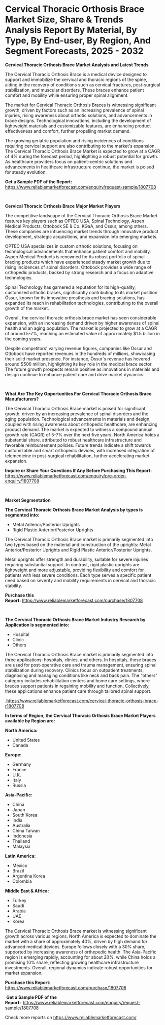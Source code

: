<p><h1>Cervical Thoracic Orthosis Brace Market Size, Share & Trends Analysis Report By Material, By Type, By End-user, By Region, And Segment Forecasts, 2025 - 2032</h1></p><p><strong>Cervical Thoracic Orthosis Brace Market Analysis and Latest Trends</strong></p>
<p><p>The Cervical Thoracic Orthosis Brace is a medical device designed to support and immobilize the cervical and thoracic regions of the spine, aiding in the recovery of conditions such as cervical fractures, post-surgical stabilization, and muscular disorders. These braces enhance patient comfort and mobility while ensuring proper spinal alignment. </p><p>The market for Cervical Thoracic Orthosis Braces is witnessing significant growth, driven by factors such as an increasing prevalence of spinal injuries, rising awareness about orthotic solutions, and advancements in brace designs. Technological innovations, including the development of lightweight materials and customizable features, are enhancing product effectiveness and comfort, further propelling market demand. </p><p>The growing geriatric population and rising incidences of conditions requiring cervical support are also contributing to the market's expansion. The Cervical Thoracic Orthosis Brace Market is expected to grow at a CAGR of 4% during the forecast period, highlighting a robust potential for growth. As healthcare providers focus on patient-centric solutions and advancements in healthcare infrastructure continue, the market is poised for steady evolution.</p></p>
<p><strong>Get a Sample PDF of the Report:&nbsp;</strong> <a href="https://www.reliablemarketforecast.com/enquiry/request-sample/1807708?utm_campaign=2783&utm_medium=2&utm_source=Github&utm_content=ia&utm_term=03032025&utm_id=cervical-thoracic-orthosis-brace">https://www.reliablemarketforecast.com/enquiry/request-sample/1807708</a></p>
<p>&nbsp;</p>
<p><strong>Cervical Thoracic Orthosis Brace Major Market Players</strong></p>
<p><p>The competitive landscape of the Cervical Thoracic Orthosis Brace Market features key players such as OPTEC USA, Spinal Technology, Aspen Medical Products, Ottobock SE & Co. KGaA, and Össur, among others. These companies are influencing market trends through innovative product development, strategic acquisitions, and expansion into emerging markets.</p><p>OPTEC USA specializes in custom orthotic solutions, focusing on technological advancements that enhance patient comfort and mobility. Aspen Medical Products is renowned for its robust portfolio of spinal bracing products which have experienced steady market growth due to rising incidences of spinal disorders. Ottobock provides a wide range of orthopedic products, backed by strong research and a focus on adaptive technologies.</p><p>Spinal Technology has garnered a reputation for its high-quality, customized orthotic braces, significantly contributing to its market position. Össur, known for its innovative prosthesis and bracing solutions, has expanded its reach in rehabilitation technologies, contributing to the overall growth of the market.</p><p>Overall, the cervical thoracic orthosis brace market has seen considerable expansion, with an increasing demand driven by higher awareness of spinal health and an aging population. The market is projected to grow at a CAGR of around 5-7%, reaching an estimated value of approximately $1.5 billion in the coming years.</p><p>Despite competitors' varying revenue figures, companies like Össur and Ottobock have reported revenues in the hundreds of millions, showcasing their solid market presence. For instance, Össur's revenue has hovered around $500 million, highlighting its key role in the medical brace sector. The future growth prospects remain positive as innovations in materials and design continue to enhance patient care and drive market dynamics.</p></p>
<p>&nbsp;</p>
<p><strong>What Are The Key Opportunities For Cervical Thoracic Orthosis Brace Manufacturers?</strong></p>
<p><p>The Cervical Thoracic Orthosis Brace market is poised for significant growth, driven by an increasing prevalence of spinal disorders and the aging population. Technological advancements in materials and design, coupled with rising awareness about orthopedic healthcare, are enhancing product demand. The market is expected to witness a compound annual growth rate (CAGR) of 5-7% over the next five years. North America holds a substantial share, attributed to robust healthcare infrastructure and favorable reimbursement policies. Future trends indicate a shift towards customizable and smart orthopedic devices, with increased integration of telemedicine in post-surgical rehabilitation, further accelerating market expansion.</p></p>
<p><strong>Inquire or Share Your Questions If Any Before Purchasing This Report:</strong> <a href="https://www.reliablemarketforecast.com/enquiry/pre-order-enquiry/1807708?utm_campaign=2783&utm_medium=2&utm_source=Github&utm_content=ia&utm_term=03032025&utm_id=cervical-thoracic-orthosis-brace">https://www.reliablemarketforecast.com/enquiry/pre-order-enquiry/1807708</a></p>
<p>&nbsp;</p>
<p><strong>Market Segmentation</strong></p>
<p><strong>The Cervical Thoracic Orthosis Brace Market Analysis by types is segmented into:</strong></p>
<p><ul><li>Metal Anterior/Posterior Uprights</li><li>Rigid Plastic Anterior/Posterior Uprights</li></ul></p>
<p><p>The Cervical Thoracic Orthosis Brace market is primarily segmented into two types based on the material and construction of the uprights: Metal Anterior/Posterior Uprights and Rigid Plastic Anterior/Posterior Uprights. </p><p>Metal uprights offer strength and durability, suitable for severe injuries requiring substantial support. In contrast, rigid plastic uprights are lightweight and more adjustable, providing flexibility and comfort for patients with less severe conditions. Each type serves a specific patient need based on severity and mobility requirements in cervical and thoracic stability.</p></p>
<p><strong>Purchase this Report:&nbsp;</strong><a href="https://www.reliablemarketforecast.com/purchase/1807708?utm_campaign=2783&utm_medium=2&utm_source=Github&utm_content=ia&utm_term=03032025&utm_id=cervical-thoracic-orthosis-brace">https://www.reliablemarketforecast.com/purchase/1807708</a></p>
<p>&nbsp;</p>
<p><strong>The Cervical Thoracic Orthosis Brace Market Industry Research by Application is segmented into:</strong></p>
<p><ul><li>Hospital</li><li>Clinic</li><li>Others</li></ul></p>
<p><p>The Cervical Thoracic Orthosis Brace market is primarily segmented into three applications: hospitals, clinics, and others. In hospitals, these braces are used for post-operative care and trauma management, ensuring spinal stabilization during recovery. Clinics focus on outpatient treatments, diagnosing and managing conditions like neck and back pain. The "others" category includes rehabilitation centers and home care settings, where braces support patients in regaining mobility and function. Collectively, these applications enhance patient care through tailored spinal support.</p></p>
<p><a href="https://www.reliablemarketforecast.com/cervical-thoracic-orthosis-brace-r1807708?utm_campaign=2783&utm_medium=2&utm_source=Github&utm_content=ia&utm_term=03032025&utm_id=cervical-thoracic-orthosis-brace">&nbsp;https://www.reliablemarketforecast.com/cervical-thoracic-orthosis-brace-r1807708</a></p>
<p><strong>In terms of Region, the Cervical Thoracic Orthosis Brace Market Players available by Region are:</strong></p>
<p>
    <p> <strong> North America: </strong>
        <ul>
            <li>United States</li>
            <li>Canada</li>
        </ul>
        </p> 
    <p> <strong> Europe: </strong>
        <ul>
            <li>Germany</li>
            <li>France</li>
            <li>U.K.</li>
            <li>Italy</li>
            <li>Russia</li>
        </ul>
        </p> 
    <p> <strong> Asia-Pacific: </strong>
        <ul>
            <li>China</li>
            <li>Japan</li>
            <li>South Korea</li>
            <li>India</li>
            <li>Australia</li>
            <li>China Taiwan</li>
            <li>Indonesia</li>
            <li>Thailand</li>
            <li>Malaysia</li>
        </ul>
        </p> 
    <p> <strong> Latin America: </strong>
        <ul>
            <li>Mexico</li>
            <li>Brazil</li>
            <li>Argentina Korea</li>
            <li>Colombia</li>
        </ul>
        </p> 
    <p> <strong> Middle East & Africa: </strong>
        <ul>
            <li>Turkey</li>
            <li>Saudi</li>
            <li>Arabia</li>
            <li>UAE</li>
            <li>Korea</li>
        </ul>
    </p>
    </p>
<p><p>The Cervical Thoracic Orthosis Brace market is witnessing significant growth across various regions. North America is expected to dominate the market with a share of approximately 40%, driven by high demand for advanced medical devices. Europe follows closely with a 30% share, supported by increasing awareness of orthopedic health. The Asia-Pacific region is emerging rapidly, accounting for about 20%, while China holds a promising 10% share, reflecting growing healthcare infrastructure investments. Overall, regional dynamics indicate robust opportunities for market expansion.</p></p>
<p><strong>Purchase this Report: </strong><a href="https://www.reliablemarketforecast.com/purchase/1807708?utm_campaign=2783&utm_medium=2&utm_source=Github&utm_content=ia&utm_term=03032025&utm_id=cervical-thoracic-orthosis-brace">https://www.reliablemarketforecast.com/purchase/1807708</a></p>
<p>&nbsp;<strong>Get a Sample PDF of the Report:&nbsp;&nbsp;</strong><a href="https://www.reliablemarketforecast.com/enquiry/request-sample/1807708?utm_campaign=2783&utm_medium=2&utm_source=Github&utm_content=ia&utm_term=03032025&utm_id=cervical-thoracic-orthosis-brace">https://www.reliablemarketforecast.com/enquiry/request-sample/1807708</a></p>
<p><strong></strong></p>
<p>Check more reports on <a href="https://www.reliablemarketforecast.com/?utm_campaign=2783&utm_medium=2&utm_source=Github&utm_content=ia&utm_term=03032025&utm_id=cervical-thoracic-orthosis-brace">https://www.reliablemarketforecast.com/</a></p>